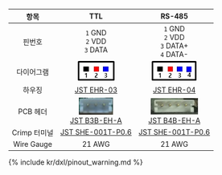
|항목|TTL|RS-485|
|:---:|:---:|:---:|
|핀번호|`1` GND<br>`2` VDD<br>`3` DATA|`1` GND<br>`2` VDD<br>`3` DATA+<br>`4` DATA-|
|다이어그램|![](/assets/images/dxl/jst_b3beha_diagram.png)|![](/assets/images/dxl/jst_b4beha_diagram.png)|
|하우징|[JST EHR-03]|[JST EHR-04]|
|PCB 헤더|![](/assets/images/dxl/jst_b3beha.png)<br />[JST B3B-EH-A]|![](/assets/images/dxl/jst_b4beha.png)<br />[JST B4B-EH-A]|
|Crimp 터미널|[JST SHE-001T-P0.6]|[JST SHE-001T-P0.6]|
|Wire Gauge|21 AWG|21 AWG|

{% include kr/dxl/pinout_warning.md %}

[JST EHR-03]: http://www.jst-mfg.com/product/pdf/eng/eEH.pdf
[JST EHR-04]: http://www.jst-mfg.com/product/pdf/eng/eEH.pdf
[JST B3B-EH-A]: http://www.jst-mfg.com/product/pdf/eng/eEH.pdf
[JST B4B-EH-A]: http://www.jst-mfg.com/product/pdf/eng/eEH.pdf
[JST SHE-001T-P0.6]: http://www.jst-mfg.com/product/pdf/eng/eEH.pdf
